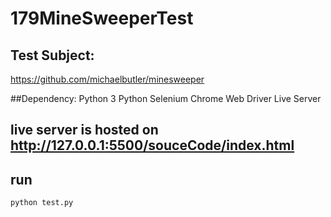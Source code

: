 # 179MineSweeperTest

## Test Subject:

https://github.com/michaelbutler/minesweeper

##Dependency:
Python 3
Python Selenium
Chrome Web Driver
Live Server

## live server is hosted on http://127.0.0.1:5500/souceCode/index.html

## run

`python test.py`
